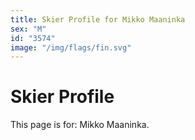 ```yaml
---
title: Skier Profile for Mikko Maaninka
sex: "M"
id: "3574"
image: "/img/flags/fin.svg" 
---
```


# Skier Profile

This page is for: Mikko Maaninka.
    